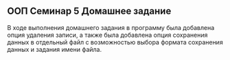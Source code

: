 ## ООП Семинар 5 Домашнее задание

В ходе выполнения домашнего задания в программу была добавлена опция удаления записи, 
а также была добавлена опция сохранения данных в отдельный файл с возможностью выбора формата сохранения данных 
и задания имени файла.